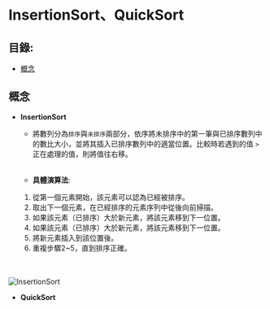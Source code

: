 InsertionSort、QuickSort
=============

目錄:
--------
* [概念](#概念)


概念
-----
* **InsertionSort**
    *  將數列分為`排序`與`未排序`兩部分，依序將未排序中的第一筆與已排序數列中的數比大小，並將其插入已排序數列中的適當位置。比較時若遇到的值 `>` 正在處理的值，則將值往右移。
 <br></br>   
 
   * **具體演算法**:
    1. 從第一個元素開始，該元素可以認為已經被排序。
    2. 取出下一個元素，在已經排序的元素序列中從後向前掃描。
    3. 如果該元素（已排序）大於新元素，將該元素移到下一位置。
    4. 如果該元素（已排序）大於新元素，將該元素移到下一位置。
    5. 將新元素插入到該位置後。
    6. 重複步驟2~5，直到排序正確。
    
<br></br> 
![InsertionSort](https://media.geeksforgeeks.org/wp-content/uploads/insertionsort.png)


* **QuickSort**
